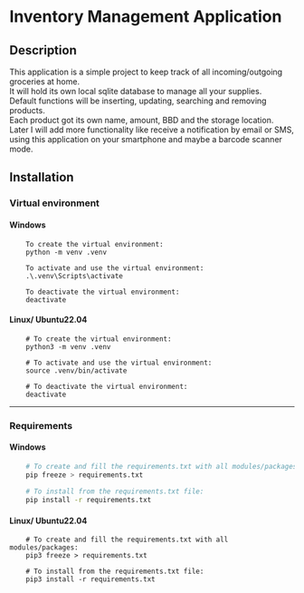 # Inventory Management Application

## Description

This application is a simple project to keep track of all incoming/outgoing groceries at home. \
It will hold its own local sqlite database to manage all your supplies.\
Default functions will be inserting, updating, searching and removing products. \
Each product got its own name, amount, BBD and the storage location.\
Later I will add more functionality like receive a notification by email or SMS, \
using this application on your smartphone and maybe a barcode scanner mode.


## Installation

### Virtual environment
#### Windows
```commandline
    To create the virtual environment:
    python -m venv .venv
    
    To activate and use the virtual environment:
    .\.venv\Scripts\activate
    
    To deactivate the virtual environment:
    deactivate
```
#### Linux/ Ubuntu22.04
```shell
    # To create the virtual environment:
    python3 -m venv .venv
    
    # To activate and use the virtual environment:
    source .venv/bin/activate
    
    # To deactivate the virtual environment:
    deactivate
```
---
### Requirements
#### Windows
```bash
    # To create and fill the requirements.txt with all modules/packages:
    pip freeze > requirements.txt
    
    # To install from the requirements.txt file:
    pip install -r requirements.txt
```
#### Linux/ Ubuntu22.04
```shell
    # To create and fill the requirements.txt with all modules/packages:
    pip3 freeze > requirements.txt
    
    # To install from the requirements.txt file:
    pip3 install -r requirements.txt
```
